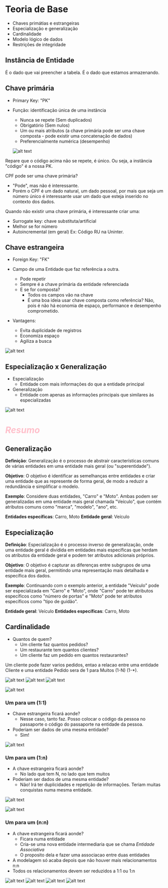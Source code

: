 
# Teoria de Base
- Chaves primátias e estrangeiras 
- Especialização e generalização 
- Cardinalidade
- Modelo lógico de dados
- Restrições de integridade

## Instância de Entidade
É o dado que vai preencher a tabela. É o dado que estamos armazenando. 

## Chave primária
- Primary Key: "PK"
- Função: identificação única de uma instância 
    - Nunca se repete (Sem duplicados)
    - Obrigatório (Sem nulos)
    - Um ou mais atributos (a chave primária pode ser uma chave composta - pode existir uma concatenação de dados)
    - Preferencialmente numérica (desempenho)

    ![alt text](assets/image-8.png) 

Repare que o código acima não se repete, é único. Ou seja, a instância "código" é a nossa PK.

CPF pode ser uma chave primária? 
- "Pode", mas não é interessante.
- Porém o CPF é um dado natural, um dado pessoal, por mais que seja um número único é interessante usar um dado que esteja inserido no contexto dos dados.

Quando não existir uma chave primária, é interessante criar uma:
- Surrogate key: chave substituta/artificial
- Melhor se for número
- Autoincremental (em geral)
    Ex: Código RU na Uninter.

## Chave estrangeira 
- Foreign Key: "FK"
- Campo de uma Entidade que faz referência a outra.
    - Pode repetir
    - Sempre é a chave primária da entidade referenciada
    - E se for composta?
        - Todos os campos vão na chave
        - É uma boa ideia usar chave composta como referência? Não, pois é não há economia de espaço, performance e desempenho comprometido.

- Vantagens:
    - Evita duplicidade de registros
    - Economiza espaço
    - Agiliza a busca

![alt text](assets/image-9.png)

## Especialização x Generalização
- Especialização
    - Entidade com mais informações do que a entidade principal
- Generalização
    - Entidade com apenas as informações principais que similares às especializadas

![alt text](assets/image-13.png)

# <i><span style=color:pink> Resumo </span></i> 

## Generalização
<b>Definição</b>: Generalização é o processo de abstrair características comuns de várias entidades em uma entidade mais geral (ou "superentidade").

<b>Objetivo</b>: O objetivo é identificar as semelhanças entre entidades e criar uma entidade que as represente de forma geral, de modo a reduzir a redundância e simplificar o modelo.

<b>Exemplo</b>: Considere duas entidades, "Carro" e "Moto". Ambas podem ser generalizadas em uma entidade mais geral chamada "Veículo", que contém atributos comuns como "marca", "modelo", "ano", etc.

<b>Entidades específicas</b>: Carro, Moto
<b>Entidade geral</b>: Veículo

## Especialização
<b>Definição</b>: Especialização é o processo inverso de generalização, onde uma entidade geral é dividida em entidades mais específicas que herdam os atributos da entidade geral e podem ter atributos adicionais próprios.

<b>Objetivo</b>: O objetivo é capturar as diferenças entre subgrupos de uma entidade mais geral, permitindo uma representação mais detalhada e específica dos dados.

<b>Exemplo</b>: Continuando com o exemplo anterior, a entidade "Veículo" pode ser especializada em "Carro" e "Moto", onde "Carro" pode ter atributos específicos como "número de portas" e "Moto" pode ter atributos específicos como "tipo de guidão".

<b>Entidade geral</b>: Veículo
<b>Entidades específicas</b>: Carro, Moto

## Cardinalidade
- Quantos de quem?
    - Um cliente faz quantos pedidos?
    - Um restaurante tem quantos clientes?
    - Um cliente faz um pedido em quantos restaurantes?

Um cliente pode fazer varios pedidos, entao a relacao entre uma entidade Cliente e uma entidade Pedido sera de 1 para Muitos (1-N)  (1-*). 

![alt text](assets/image-14.png)
![alt text](assets/image-15.png)
![alt text](assets/image-16.png)

![alt text](assets/image-17.png)


### Um para um (1:1)
- Chave estrangeira ficará aonde? 
    - Nesse caso, tanto faz. Posso colocar o código da pessoa no passaporte o código do passaporte na entidade da pessoa.
- Poderiam ser dados de uma mesma entidade?
    - Sim!

![alt text](assets/image-18.png) 

### Um para um (1:n)
- A chave estrangeira ficará aonde? 
    - No lado que tem N, no lado que tem muitos
- Poderiam ser dados de uma mesma entidade?
    - Não! Irá ter duplicidades e repetição de informações. Teriam muitas conquistas numa mesma entidade.

![alt text](assets/image-19.png)

![alt text](assets/image-20.png)

### Um para um (n:n)
- A chave estrangeira ficará aonde? 
    - Ficara numa entidade
    - Cria-se uma nova entidade intermediaria que se chama <i>Entidade Associativa</i> 
    - O proposito dela e fazer uma associacao entre duas entidades
- A modelagem só acaba depois que não houver mais relacionamentos n:n
- Todos os relacionamentos devem ser reduzidos a 1:1 ou 1:n 

![alt text](assets/image-21.png) 
![alt text](assets/image-22.png)
![alt text](assets/image-23.png)
![alt text](assets/image-24.png)